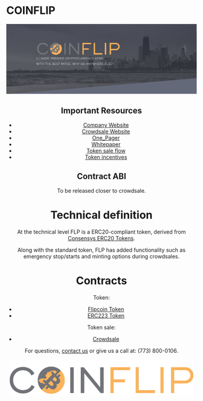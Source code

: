 # COINFLIP
<div style="text-align:center"><img src = "/resources/backdrop.png"/>


## Important Resources
- [Company Website](https://www.coinflip.tech)
- [Crowdsale Website](https://www.flipcoinsale.com)
- [One_Pager](/resources/ONE_PAGER.pdf)
- [Whitepaper](/resources/WHITEPAPER.pdf)
- [Token sale flow](/SALE_MECHANISM.md)
- [Token incentives](/TOKEN_INCENTIVES.md)



## Contract ABI

To be released closer to crowdsale.

# Technical definition

At the technical level FLP is a ERC20-compliant token, derived from [Consensys ERC20 Tokens](https://github.com/ConsenSys/Tokens).

Along with the standard token, FLP has added functionality such as emergency stop/starts and minting options during crowdsales. 

# Contracts

Token:
- [Flipcoin Token](/sale/contracts/token/Flipcoin20.sol)
- [ERC223 Token](/sale/contracts/main/Flipcoin_Standard.sol)

Token sale:
- [Crowdsale](/sale/contracts/main/TokenSale.sol)

For questions, [contact us](info@coinflip.tech) or give us a call at: (773) 800-0106.

<div style="text-align:center"><img src = "/resources/logo.png"/>

